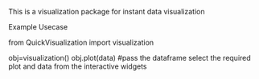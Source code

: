 This is a visualization package for instant data visualization

Example Usecase

from QuickVisualization import visualization

obj=visualization()
obj.plot(data) #pass the dataframe 
select the required plot and data from the interactive widgets 
